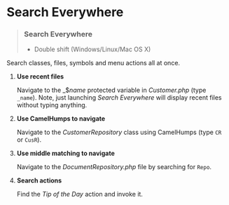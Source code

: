 
# Search Everywhere

> ### Search Everywhere
> - Double shift (Windows/Linux/Mac OS X)

Search classes, files, symbols and menu actions all at once.


1. **Use recent files**

    Navigate to the _$_name_ protected variable in _Customer.php_ (type `_name`). Note, just launching _Search Everywhere_ will display recent files without typing anything.


3. **Use CamelHumps to navigate**

    Navigate to the _CustomerRepository_ class using CamelHumps (type `CR` or `CusR`).

4. **Use middle matching to navigate**

   Navigate to the _DocumentRepository.php_ file by searching for `Repo`.

5. **Search actions**

    Find the _Tip of the Day_ action and invoke it.
